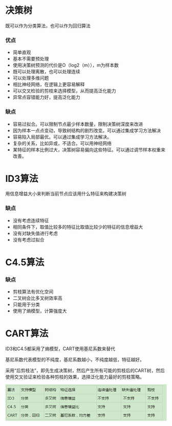 # 决策树

既可以作为分类算法，也可以作为回归算法



### 优点

* 简单直观
* 基本不需要预处理
* 使用决策树预测的代价是O（log2（m）），m为样本数
* 既可以处理离散，也可以处理连续
* 可以处理多维问题
* 相比神经网络，在逻辑上更容易解释
* 可以交叉检验的剪枝来选择模型，从而提高泛化能力
* 异常点容错能力好，提高泛化能力

### 

### 缺点

* 容易过拟合。可以限制节点最少样本数量，限制决策树深度来改进
* 因为样本一点点变动，导致树结构的剧烈改变。可以通过集成学习方法解决
* 容易陷入局部最优。可以通过集成学习方法解决。
* 复杂的关系，比如异或，不适合。可以用神经网络
* 某特征的样本比例过大，决策树容易偏向这些特征。可以通过调节样本权重来改善。



# ID3算法

用信息增益大小来判断当前节点应该用什么特征来构建决策树

### 缺点

* 没有考虑连续特征
* 相同条件下，取值比较多的特征比取值比较少的特征的信息增益大
* 没有对缺失值进行考虑
* 没有考虑过拟合



# C4.5算法

### 缺点

* 剪枝算法有优化空间
* 二叉树会比多叉树效率高
* 只能用于分类
* 使用了熵模型，计算强度大



# CART算法

ID3和C4.5都采用了熵模型，CART使用基尼系数来替代

基尼系数代表模型的不纯度，基尼系数越小，不纯度越低，特征越好。



采用“后剪枝法”，即先生成决策树，然后产生所有可能的剪枝后的CART树，然后使用交叉验证来检验各种剪枝的效果，选择泛化能力最好的剪枝策略。



![](/assets/决策数.png)















